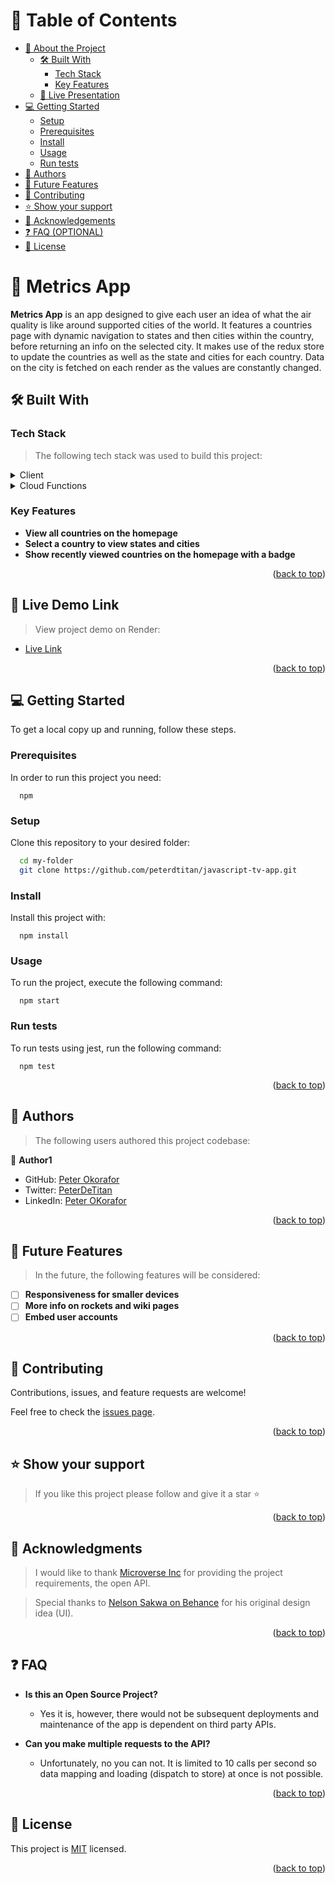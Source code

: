 <a name="readme-top"></a>

# 📗 Table of Contents

- [📖 About the Project](#about-project)
  - [🛠 Built With](#built-with)
    - [Tech Stack](#tech-stack)
    - [Key Features](#key-features)
  - [🚀 Live Presentation](#live-demo)
- [💻 Getting Started](#getting-started)
  - [Setup](#setup)
  - [Prerequisites](#prerequisites)
  - [Install](#install)
  - [Usage](#usage)
  - [Run tests](#run-tests)
- [👥 Authors](#authors)
- [🔭 Future Features](#future-features)
- [🤝 Contributing](#contributing)
- [⭐️ Show your support](#support)
- [🙏 Acknowledgements](#acknowledgements)
- [❓ FAQ (OPTIONAL)](#faq)
- [📝 License](#license)

<!-- PROJECT DESCRIPTION -->

# 📖 Metrics App <a name="about-project"></a>

**Metrics App** is an app designed to give each user an idea of what the air quality is like around supported cities of the world. It features a countries page with dynamic navigation to states and then cities within the country, before returning an info on the selected city. It makes use of the redux store to update the countries as well as the state and cities for each country. Data on the city is fetched on each render as the values are constantly changed.

## 🛠 Built With <a name="built-with"></a>

### Tech Stack <a name="tech-stack"></a>

> The following tech stack was used to build this project:

<details>
  <summary>Client</summary>
  <ul>
    <li><a href="https://javascript.com/">JavaScript</a></li>
    <li><a href="https://react.com/">React</a></li>
    <li><a href="https://tailwindcss.com/">Tailwind CSS</a></li>
  </ul>
</details>


<details>
<summary>Cloud Functions</summary>
  <ul>
    <li><a href="https://www.iqair.com/air-pollution-data-api">Open AIR API</a></li>
  </ul>
</details>

<!-- Features -->

### Key Features <a name="key-features"></a>

- **View all countries on the homepage**
- **Select a country to view states and cities**
- **Show recently viewed countries on the homepage with a badge**

<p align="right">(<a href="#readme-top">back to top</a>)</p>


## 🚀 Live Demo Link <a name="live-demo"></a>

> View project demo on Render:

- [Live Link](https://metrics-app.onrender.com/)

<p align="right">(<a href="#readme-top">back to top</a>)</p>


## 💻 Getting Started <a name="getting-started"></a>

To get a local copy up and running, follow these steps.

### Prerequisites

In order to run this project you need:

```
  npm 
```

### Setup

Clone this repository to your desired folder:

```sh
  cd my-folder
  git clone https://github.com/peterdtitan/javascript-tv-app.git
```

### Install

Install this project with:

```
  npm install
```

### Usage

To run the project, execute the following command:

```
  npm start
```

### Run tests

To run tests using jest, run the following command:

```
  npm test
```


<p align="right">(<a href="#readme-top">back to top</a>)</p>

<!-- AUTHORS -->

## 👥 Authors <a name="authors"></a>

> The following users authored this project codebase:

👤 **Author1**

- GitHub: [Peter Okorafor](https://github.com/peterdtitan)
- Twitter: [PeterDeTitan](https://twitter.com/PeterDeTitan)
- LinkedIn: [Peter OKorafor](https://linkedin.com/in/peterokorafor)


<p align="right">(<a href="#readme-top">back to top</a>)</p>

<!-- FUTURE FEATURES -->

## 🔭 Future Features <a name="future-features"></a>

> In the future, the following features will be considered: 

- [ ] **Responsiveness for smaller devices**
- [ ] **More info on rockets and wiki pages**
- [ ] **Embed user accounts**

<p align="right">(<a href="#readme-top">back to top</a>)</p>

<!-- CONTRIBUTING -->

## 🤝 Contributing <a name="contributing"></a>

Contributions, issues, and feature requests are welcome!

Feel free to check the [issues page](../../issues/).

<p align="right">(<a href="#readme-top">back to top</a>)</p>

<!-- SUPPORT -->

## ⭐️ Show your support <a name="support"></a>

> If you like this project please follow and give it a star ⭐️

<p align="right">(<a href="#readme-top">back to top</a>)</p>

<!-- ACKNOWLEDGEMENTS -->

## 🙏 Acknowledgments <a name="acknowledgements"></a>

> I would like to thank [Microverse Inc](https://www.github.com/microverseinc) for providing the project requirements, the open API.

> Special thanks to [Nelson Sakwa on Behance](https://www.behance.net/gallery/31579789/Ballhead-App-(Free-PSDs)) for his original design idea (UI).

<p align="right">(<a href="#readme-top">back to top</a>)</p>


## ❓ FAQ <a name="faq"></a>

- **Is this an Open Source Project?**

  - Yes it is, however, there would not be subsequent deployments and maintenance of the app is dependent on third party APIs.

- **Can you make multiple requests to the API?**

  - Unfortunately, no you can not. It is limited to 10 calls per second so data mapping and loading (dispatch to store) at once is not possible.

<p align="right">(<a href="#readme-top">back to top</a>)</p>

<!-- LICENSE -->

## 📝 License <a name="license"></a>

This project is [MIT](./MIT.md) licensed.

<p align="right">(<a href="#readme-top">back to top</a>)</p>